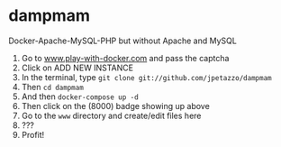 # dampmam

Docker-Apache-MySQL-PHP but without Apache and MySQL

1. Go to www.play-with-docker.com and pass the captcha
2. Click on ADD NEW INSTANCE
3. In the terminal, type `git clone git://github.com/jpetazzo/dampmam`
4. Then `cd dampmam`
5. And then `docker-compose up -d`
6. Then click on the (8000) badge showing up above
7. Go to the `www` directory and create/edit files here
8. ???
9. Profit!
